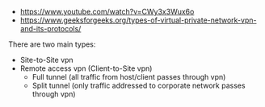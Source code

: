- https://www.youtube.com/watch?v=CWy3x3Wux6o
- https://www.geeksforgeeks.org/types-of-virtual-private-network-vpn-and-its-protocols/

There are two main types:

- Site-to-Site vpn
- Remote access vpn (Client-to-Site vpn)
  - Full tunnel (all traffic from host/client passes through vpn)
  - Split tunnel (only traffic addressed to corporate network passes through vpn)
